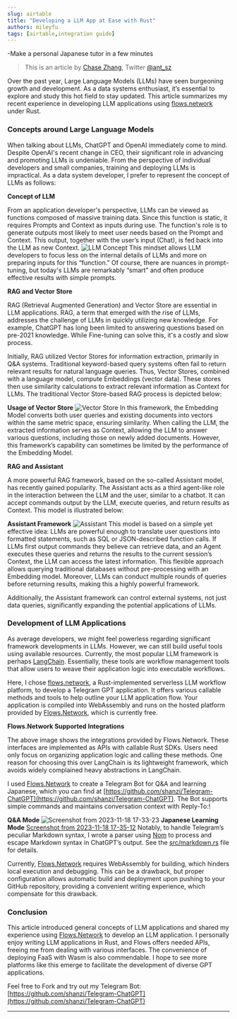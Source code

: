 ```yaml
---
slug: airtable
title: "Developing a LLM App at Ease with Rust"
authors: mileyfu
tags: [airtable,integration guide]
---
```



-Make a personal Japanese tutor in a few minutes

> This is an article by [Chase Zhang](https://github.com/shanzi/), Twitter [@ant_sz](https://twitter.com/ant_sz) 

Over the past year, Large Language Models (LLMs) have seen burgeoning growth and development. As a data systems enthusiast, it’s essential to explore and study this hot field to stay updated. This article summarizes my recent experience in developing LLM applications using [flows.network](https://flows.network) under Rust.

### **Concepts around Large Language Models**

When talking about LLMs, ChatGPT and OpenAI immediately come to mind. Despite OpenAI's recent change in CEO, their significant role in advancing and promoting LLMs is undeniable. From the perspective of individual developers and small companies, training and deploying LLMs is impractical. As a data system developer, I prefer to represent the concept of LLMs as follows:

**Concept of LLM**

From an application developer's perspective, LLMs can be viewed as functions composed of massive training data. Since this function is static, it requires Prompts and Context as inputs during use. The function's role is to generate outputs most likely to meet user needs based on the Prompt and Context. This output, together with the user’s input (Chat), is fed back into the LLM as new Context.
![LLM Concept](https://hackmd.io/_uploads/SkHbXMMra.png)
This mindset allows LLM developers to focus less on the internal details of LLMs and more on preparing inputs for this “function.” Of course, there are nuances in prompt-tuning, but today's LLMs are remarkably “smart” and often produce effective results with simple prompts.

**RAG and Vector Store**

RAG (Retrieval Augmented Generation) and Vector Store are essential in LLM applications. RAG, a term that emerged with the rise of LLMs, addresses the challenge of LLMs in quickly utilizing new knowledge. For example, ChatGPT has long been limited to answering questions based on pre-2021 knowledge. While Fine-tuning can solve this, it's a costly and slow process.

Initially, RAG utilized Vector Stores for information extraction, primarily in Q&A systems. Traditional keyword-based query systems often fail to return relevant results for natural language queries. Thus, Vector Stores, combined with a language model, compute Embeddings (vector data). These stores then use similarity calculations to extract relevant information as Context for LLMs. The traditional Vector Store-based RAG process is depicted below:

**Usage of Vector Store**
![Vector Store](https://hackmd.io/_uploads/HyFZQfGHT.png)
In this framework, the Embedding Model converts both user queries and existing documents into vectors within the same metric space, ensuring similarity. When calling the LLM, the extracted information serves as Context, allowing the LLM to answer various questions, including those on newly added documents. However, this framework’s capability can sometimes be limited by the performance of the Embedding Model.

**RAG and Assistant**

A more powerful RAG framework, based on the so-called Assistant model, has recently gained popularity. The Assistant acts as a third agent-like role in the interaction between the LLM and the user, similar to a chatbot. It can accept commands output by the LLM, execute queries, and return results as Context. This model is illustrated below:

**Assistant Framework**
![Assistant](https://hackmd.io/_uploads/SyaZQGzS6.png)
This model is based on a simple yet effective idea: LLMs are powerful enough to translate user questions into formatted statements, such as SQL or JSON-described function calls. If LLMs first output commands they believe can retrieve data, and an Agent executes these queries and returns the results to the current session’s Context, the LLM can access the latest information. This flexible approach allows querying traditional databases without pre-processing with an Embedding model. Moreover, LLMs can conduct multiple rounds of queries before returning results, making this a highly powerful framework.

Additionally, the Assistant framework can control external systems, not just data queries, significantly expanding the potential applications of LLMs.

### **Development of LLM Applications**

As average developers, we might feel powerless regarding significant framework developments in LLMs. However, we can still build useful tools using available resources. Currently, the most popular LLM framework is perhaps [LangChain](https://www.langchain.com/). Essentially, these tools are workflow management tools that allow users to weave their application logic into executable workflows.

Here, I chose [flows.network](https://flows.network), a Rust-implemented serverless LLM workflow platform, to develop a Telegram GPT application. It offers various callable methods and tools to help outline your LLM application flow. Your application is compiled into WebAssembly and runs on the hosted platform provided by [Flows.Network](https://Flows.Network), which is currently free.

**Flows.Network Supported Integrations**


The above image shows the integrations provided by Flows.Network. These interfaces are implemented as APIs with callable Rust SDKs. Users need only focus on organizing application logic and calling these methods. One reason for choosing this over LangChain is its lightweight framework, which avoids widely complained heavy abstractions in LangChain.

I used [Flows.Network](https://Flows.Network
) to create a Telegram Bot for Q&A and learning Japanese, which you can find at [https://github.com/shanzi/Telegram-ChatGPT](https://github.com/shanzi/Telegram-ChatGPT). The Bot supports simple commands and maintains conversation context with Reply-To:!

**Q&A Mode**
![Screenshot from 2023-11-18 17-33-23](https://hackmd.io/_uploads/SJpMXfMSa.png)
**Japanese Learning Mode**
[Screenshot from 2023-11-18 17-35-12](https://hackmd.io/_uploads/SkeQQMfBp.png)
Notably, to handle Telegram’s peculiar Markdown syntax, I wrote a parser using [Nom](https://docs.rs/nom/latest/nom/) to process and escape Markdown syntax in ChatGPT’s output. See the [src/markdown.rs](https://github.com/shanzi/Telegram-ChatGPT/blob/main/src/markdown.rs) file for details.

Currently, [Flows.Network](https://Flows.Network) requires WebAssembly for building, which hinders local execution and debugging. This can be a drawback, but proper configuration allows automatic build and deployment upon pushing to your GitHub repository, providing a convenient writing experience, which compensate for this drawback.

### **Conclusion**

This article introduced general concepts of LLM applications and shared my experience using [Flows.Network](https://Flows.Network) to develop an LLM application. I personally enjoy writing LLM applications in Rust, and Flows offers needed APIs, freeing me from dealing with various interfaces. The convenience of deploying FaaS with Wasm is also commendable. I hope to see more platforms like this emerge to facilitate the development of diverse GPT applications.

Feel free to Fork and try out my Telegram Bot: [https://github.com/shanzi/Telegram-ChatGPT](https://github.com/shanzi/Telegram-ChatGPT)

---





